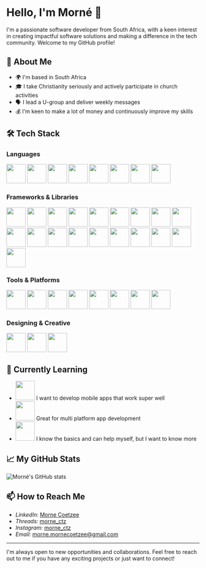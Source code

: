 # Hello, I'm Morné 👋

I'm a passionate software developer from South Africa, with a keen interest in creating impactful software solutions and making a difference in the tech community. Welcome to my GitHub profile!

## 🚀 About Me

- 🌍 I'm based in South Africa
- 🎓 I take Christianity seriously and actively participate in church activities
- 🗣️ I lead a U-group and deliver weekly messages
- 💰 I'm keen to make a lot of money and continuously improve my skills

## 🛠️ Tech Stack

### Languages

<img src="https://img.shields.io/badge/-Python-black?style=flat-square&logo=python" height="50" width="auto"/>
<img src="https://img.shields.io/badge/-C%23-black?style=flat-square&logo=csharp" height="50" width="auto"/>
<img src="https://img.shields.io/badge/-HTML5-black?style=flat-square&logo=html5" height="50" width="auto"/>
<img src="https://img.shields.io/badge/-CSS3-black?style=flat-square&logo=css3" height="50" width="auto"/>
<img src="https://img.shields.io/badge/-JavaScript-black?style=flat-square&logo=javascript" height="50" width="auto"/>
<img src="https://img.shields.io/badge/-TypeScript-black?style=flat-square&logo=typescript" height="50" width="auto"/>
<img src="https://img.shields.io/badge/-SQL-black?style=flat-square&logo=sql" height="50" width="auto"/>
<img src="https://img.shields.io/badge/-Dart-black?style=flat-square&logo=dart" height="50" width="auto"/>

### Frameworks & Libraries

<img src="https://img.shields.io/badge/-Django-black?style=flat-square&logo=django" height="50" width="auto"/>
<img src="https://img.shields.io/badge/-Fast%20API-black?style=flat-square&logo=fastapi" height="50" width="auto"/>
<img src="https://img.shields.io/badge/-Flask-black?style=flat-square&logo=flask" height="50" width="auto"/>
<img src="https://img.shields.io/badge/-Odoo-black?style=flat-square&logo=odoo" height="50" width="auto"/>
<img src="https://img.shields.io/badge/-.Net-black?style=flat-square&logo=dotnet" height="50" width="auto"/>
<img src="https://img.shields.io/badge/-MySQL-black?style=flat-square&logo=mysql" height="50" width="auto"/>
<img src="https://img.shields.io/badge/-Microsoft%20SQL%20Server-black?style=flat-square&logo=microsoftsqlserver" height="50" width="auto"/>
<img src="https://img.shields.io/badge/-PostgreSQL-black?style=flat-square&logo=postgresql" height="50" width="auto"/>
<img src="https://img.shields.io/badge/-Ansible-black?style=flat-square&logo=ansible" height="50" width="auto"/>
<img src="https://img.shields.io/badge/-Flutter-black?style=flat-square&logo=flutter" height="50" width="auto"/>
<img src="https://img.shields.io/badge/-Node.js-black?style=flat-square&logo=node.js" height="50" width="auto"/>
<img src="https://img.shields.io/badge/-MongoDB-black?style=flat-square&logo=mongodb" height="50" width="auto"/>
<img src="https://img.shields.io/badge/-GitHub%20Actions-black?style=flat-square&logo=github-actions" height="50" width="auto"/>
<img src="https://img.shields.io/badge/-REST%20API-black?style=flat-square&logo=rest-api" height="50" width="auto"/>
<img src="https://img.shields.io/badge/-Bootstrap-black?style=flat-square&logo=bootstrap" height="50" width="auto"/>
<img src="https://img.shields.io/badge/-Chart.js-black?style=flat-square&logo=chartdotjs" height="50" width="auto"/>
<img src="https://img.shields.io/badge/-jsDelivr-black?style=flat-square&logo=jsdelivr" height="50" width="auto"/>
<img src="https://img.shields.io/badge/-jQuery-black?style=flat-square&logo=jquery" height="50" width="auto"/>
<img src="https://img.shields.io/badge/-GraphQL-black?style=flat-square&logo=graphql" height="50" width="auto"/>

### Tools & Platforms

<img src="https://img.shields.io/badge/-Docker-black?style=flat-square&logo=docker" height="50" width="auto"/>
<img src="https://img.shields.io/badge/-Git-black?style=flat-square&logo=git" height="50" width="auto"/>
<img src="https://img.shields.io/badge/-GitHub-black?style=flat-square&logo=github" height="50" width="auto"/>
<img src="https://img.shields.io/badge/-VS%20Code-black?style=flat-square&logo=visual-studio-code" height="50" width="auto"/>
<img src="https://img.shields.io/badge/-Visual%20Studio-black?style=flat-square&logo=visualstudio" height="50" width="auto"/>
<img src="https://img.shields.io/badge/-Android%20Studio-black?style=flat-square&logo=androidstudio" height="50" width="auto"/>
<img src="https://img.shields.io/badge/-NuGet-black?style=flat-square&logo=microsoft-nuget" height="50" width="auto"/>
<img src="https://img.shields.io/badge/-Azure-black?style=flat-square&logo=microsoft-azure" height="50" width="auto"/>

### Designing & Creative

<img src="https://img.shields.io/badge/-Figma-black?style=flat-square&logo=figma" height="50" width="auto"/>
<img src="https://img.shields.io/badge/-Framer-black?style=flat-square&logo=framer" height="50" width="auto"/>
<img src="https://img.shields.io/badge/-Canva-black?style=flat-square&logo=canva" height="50" width="auto"/>

## 🌱 Currently Learning

- <img src="https://img.shields.io/badge/-Dart-black?style=flat-square&logo=dart" height="50" width="auto"/> I want to develop mobile apps that work super well
- <img src="https://img.shields.io/badge/-Flutter-black?style=flat-square&logo=flutter" height="50" width="auto"/> Great for multi platform app development
- <img src="https://img.shields.io/badge/-Azure-black?style=flat-square&logo=microsoft-azure" height="50" width="auto"/> I know the basics and can help myself, but I want to know more


## 📈 My GitHub Stats

![Morné's GitHub stats](https://github-readme-stats.vercel.app/api?username=Morne-Coetzee&show_icons=true&theme=radical)

## 📫 How to Reach Me

- *LinkedIn:* [Morne Coetzee](https://www.linkedin.com/in/morn%C3%A9-c-39087314a?utm_source=share&utm_campaign=share_via&utm_content=profile&utm_medium=ios_app)
- *Threads:* [morne_ctz](https://www.threads.net/@morne_ctz)
- *Instagram:* [morne_ctz](https://www.instagram.com/morne_ctz?igsh=MWFwYnUyMnVvcXNsZg%3D%3D&utm_source=qr)
- *Email:* [morne.mornecoetzee@gmail.com](mailto:morne.mornecoetzee@gmail.com)

---

I'm always open to new opportunities and collaborations. Feel free to reach out to me if you have any exciting projects or just want to connect!